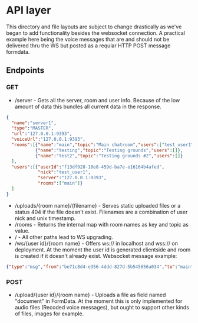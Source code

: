 # API layer

This directory and file layouts are subject to change drastically as we've began to add functionality besides the websocket connection.
A practical example here being the voice messages that are and should not be delivered thru the WS but posted as a reqular HTTP POST message formdata.

## Endpoints

### GET
- /server - Gets all the server, room and user info. Because of the low amount of data this bundles all current data in the response.
```json
{
  "name":"server1",
  "type":"MASTER",
  "url":"127.0.0.1:9393",
  "voiceUrl":"127.0.0.1:9393",
  "rooms":[{"name":"main","topic":"Main chatroom","users":["test_user1"]},
           {"name":"testing","topic":"Testing grounds","users":[]},
           {"name":"test2","topic":"Testing grounds #2","users":[]}
  ],
  "users":[{"userId":"f13df928-10e8-459d-ba7e-e16164b4afed",
            "nick":"test_user1",
            "server":"127.0.0.1:9393",
            "rooms":["main"]}
  ]
}
```
- /uploads/{room name}/{filename} - Serves static uploaded files or a status 404 if the file doesn't exist. Filenames are a combination of user nick and unix timestamp.
- /rooms - Returns the internal map with room names as key and topic as value.
- / - All other paths lead to WS upgrading.
- /ws/{user id}/{room name} - Offers ws:// in localhost and wss:// on deployment. At the moment the user id is generated clientside and room is created if it doesn't already exist.
Websocket message example:
```json
{"type":"msg","from":"be71c8d4-e356-4ddd-827d-5b545656a034","to":"main","msg":"Hello!","ts":1659097919309}
```

  ### POST
  - /upload/{user id}/{room name} - Uploads a file as field named "document" in FormData. At the moment this is only implemented for audio files (Recoded voice messages), but ought to support other kinds of files, images for example.
